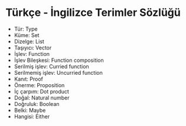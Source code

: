 # Türkçe - İngilizce Terimler Sözlüğü

* Tür: Type
* Küme: Set
* Dizelge: List
* Taşıyıcı: Vector
* İşlev: Function
* İşlev Bileşkesi: Function composition
* Serilmiş işlev: Curried function
* Serilmemiş işlev: Uncurried function
* Kanıt: Proof
* Önerme: Proposition
* İç çarpım: Dot product
* Doğal: Natural number
* Doğruluk: Boolean
* Belki: Maybe
* Hangisi: Either

